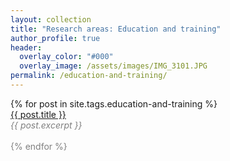 ```yaml
---
layout: collection
title: "Research areas: Education and training"
author_profile: true
header:  
  overlay_color: "#000"
  overlay_image: /assets/images/IMG_3101.JPG
permalink: /education-and-training/
---
```

<!--
<p style="font-size:2em">Education and training</p>
-->
<dl>
  {% for post in site.tags.education-and-training %}
       <dt><a href="{{ post.url }}">{{ post.title }}</a></dt>
       <font color="gray"><em>{{ post.excerpt }}<br></em>
       <br>
  {% endfor %}


